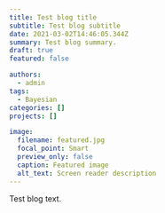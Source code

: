 ```yaml
---
title: Test blog title
subtitle: Test blog subtitle
date: 2021-03-02T14:46:05.344Z
summary: Test blog summary.
draft: true
featured: false

authors:
  - admin
tags:
  - Bayesian
categories: []
projects: []

image:
  filename: featured.jpg
  focal_point: Smart
  preview_only: false
  caption: Featured image
  alt_text: Screen reader description
---
```

Test blog text.
